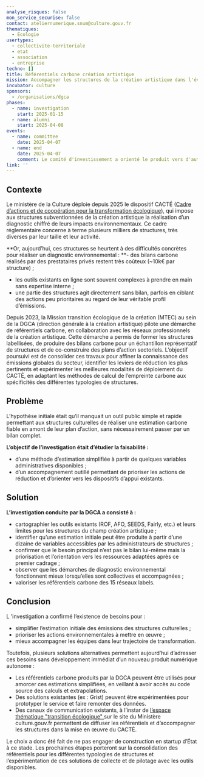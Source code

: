 ```yaml
---
analyse_risques: false
mon_service_securise: false
contact: ateliernumerique.snum@culture.gouv.fr
thematiques:
  - Écologie
usertypes:
  - collectivite-territoriale
  - etat
  - association
  - entreprise
techno: []
title: Référentiels carbone création artistique
mission: Accompagner les structures de la création artistique dans l'évaluation de leurs impacts environnements
incubator: culture
sponsors:
  - /organisations/dgca
phases:
  - name: investigation
    start: 2025-01-15
  - name: alumni
    start: 2025-04-08
events:
  - name: committee
    date: 2025-04-07
  - name: end
    date: 2025-04-07
    comment: Le comité d'investissement a orienté le produit vers d'autres pistes que celles d'une incubation.
link: ''
---
```



## Contexte

Le ministère de la Culture déploie depuis 2025 le dispositif CACTÉ ([Cadre d’actions et de coopération pour la transformation écologique](https://www.culture.gouv.fr/fr/thematiques/transition-ecologique/le-cadre-d-actions-et-de-cooperation-pour-la-transformation-ecologique)), qui impose aux structures subventionnées de la création artistique la réalisation d’un diagnostic chiffré de leurs impacts environnementaux. Ce cadre réglementaire concerne à terme plusieurs milliers de structures, très diverses par leur taille et leur activité.

**Or, aujourd’hui, ces structures se heurtent à des difficultés concrètes pour réaliser un diagnostic environnemental :
**- des bilans carbone réalisés par des prestataires privés restent très coûteux (~10k€ par structure) ;
- les outils existants en ligne sont souvent complexes à prendre en main sans expertise interne ;
- une partie des structures agit directement sans bilan, parfois en ciblant des actions peu prioritaires au regard de leur véritable profil d’émissions.

Depuis 2023, la Mission transition écologique de la création (MTEC) au sein de la DGCA (direction générale à la création artistique) pilote une démarche de référentiels carbone, en collaboration avec les réseaux professionnels de la création artistique. Cette démarche a permis de former les structures labellisées, de produire des bilans carbone pour un échantillon représentatif de structures et de co-construire des plans d’action sectoriels. L’objectif poursuivi est de consolider ces travaux pour affiner la connaissance des émissions globales du secteur, identifier les leviers de réduction les plus pertinents et expérimenter les meilleures modalités de déploiement du CACTÉ, en adaptant les méthodes de calcul de l’empreinte carbone aux spécificités des différentes typologies de structures.

## Problème

L’hypothèse initiale était qu’il manquait un outil public simple et rapide permettant aux structures culturelles de réaliser une estimation carbone fiable en amont de leur plan d’action, sans nécessairement passer par un bilan complet.

**L’objectif de l’investigation était d’étudier la faisabilité :**
- d’une méthode d’estimation simplifiée à partir de quelques variables administratives disponibles ;
- d’un accompagnement outillé permettant de prioriser les actions de réduction et d’orienter vers les dispositifs d’appui existants.

## Solution

**L’investigation conduite par la DGCA a consisté à :**
- cartographier les outils existants (ROF, AFO, SEEDS, Fairly, etc.) et leurs limites pour les structures du champ création artistique ;
- identifier qu’une estimation initiale peut être produite à partir d’une dizaine de variables accessibles par les administrateurs de structures ;
- confirmer que le besoin principal n’est pas le bilan lui-même mais la priorisation et l’orientation vers les ressources adaptées après ce premier cadrage ;
- observer que les démarches de diagnostic environnemental fonctionnent mieux lorsqu’elles sont collectives et accompagnées ;
- valoriser les référentiels carbone des 15 réseaux labels.

## Conclusion

L ’investigation a confirmé l’existence de besoins pour :
- simplifier l’estimation initiale des émissions des structures culturelles ;
- prioriser les actions environnementales à mettre en œuvre ;
- mieux accompagner les équipes dans leur trajectoire de transformation.

Toutefois, plusieurs solutions alternatives permettent aujourd’hui d’adresser ces besoins sans développement immédiat d’un nouveau produit numérique autonome :
- Les référentiels carbone produits par la DGCA peuvent être utilisés pour amorcer ces estimations simplifiées, en veillant à avoir accès au code source des calculs et extrapolations.
- Des solutions existantes (ex : Grist) peuvent être expérimentées pour prototyper le service et faire remonter des données.
- Des canaux de communication existants, à l’instar de [l’espace thématique "transition écologique" ](https://www.culture.gouv.fr/fr/thematiques/transition-ecologique)sur le site du Ministère culture.gouv.fr  permettent de diffuser les référentiels et d’accompagner les structures dans la mise en œuvre du CACTÉ.

Le choix a donc été fait de ne pas engager de construction en startup d’État à ce stade. Les prochaines étapes porteront sur la consolidation des référentiels pour les différentes typologies de structures et l’expérimentation de ces solutions de collecte et de pilotage avec les outils disponibles.


